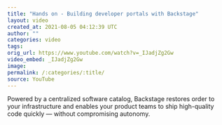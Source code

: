 ```yaml
---
title: "Hands on - Building developer portals with Backstage"
layout: video
created_at: 2021-08-05 04:12:39 UTC
author: ""
categories: video
tags: 
orig_url: https://www.youtube.com/watch?v=_IJadjZg2Gw
video_embed: _IJadjZg2Gw
image:
permalink: /:categories/:title/
source: YouTube
---
```

Powered by a centralized software catalog, Backstage restores order to your infrastructure and enables your product teams to ship high-quality code quickly — without compromising autonomy.